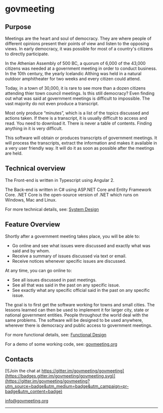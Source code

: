 # govmeeting
## Purpose

Meetings are the heart and soul of democracy. They are where people of different opinions present their points of view and listen to the opposing views. In early democracy, it was possible for most of a country's citizens to directly participate.

In the Athenian Assembly of 500 BC, a quorum of 6,000 of the 43,000 citizens was needed at a government meeting in order to conduct business. In the 10th century, the yearly Icelandic Althing was held in a natural outdoor amphitheater for two weeks and every citizen could attend.

Today, in a town of 30,000, it is rare to see more than a dozen citizens attending thier town council meetings. Is this still democracy? Even finding out what was said at government meetings is difficult to impossible. The vast majority do not even produce a transcript.

Most only produce “minutes”, which is a list of the topics discussed and actions taken. If there is a transcript, it is usually difficult to access and read. You need to download it. There is never a table of contents. Finding anything in it is very difficult.

This software will obtain or produces transcripts of government meetings. It will process the transcripts, extract the information and makes it available in a very user friendly way. It will do it as soon as possible after the meetings are held.

## Technical overview

The Front-end is written in Typescript using Angular 2.

The Back-end is written in C# using ASP.NET Core and Entity Framework Core.
.NET Core is the open-source version of .NET which runs on Windows, Mac and Linux.


For more technical details, see: [System Design](https://github.com/govmeeting/govmeeting/wiki/system-design)


## Feature Overview

Shortly after a government meeting takes place, you will be able to:
* Go online and see what issues were discussed and exactly what was said and by whom.
* Receive a summary of issues discussed via text or email.
* Receive notices whenever specific issues are discussed.

At any time, you can go online to:
* See all issues discussed in past meetings.
* See all that was said in the past on any specific issue.
* See exactly what any specific official said in the past on any specific issue.

The goal is to first get the software working for towns and small cities. The lessons learned can then be used to implement it for larger city, state or national government entities. People throughout the world deal with the same problems. The software will be designed to be used anywhere, wherever there is democracy and public access to government meetings.

For more functional details, see: [Functional Design](https://github.com/govmeeting/govmeeting/wiki/functional-design)

For a demo of some working code, see:  [govmeeting.org](http://govmeeting.org)



## Contacts
[![Join the chat at https://gitter.im/govmeeting/govmeeting](https://badges.gitter.im/govmeeting/govmeeting.svg)](https://gitter.im/govmeeting/govmeeting?utm_source=badge&utm_medium=badge&utm_campaign=pr-badge&utm_content=badge)

<info@govmeeting.org>


-------------------------------------------------------------------------------------------------------

<script>
  (function(i,s,o,g,r,a,m){i['GoogleAnalyticsObject']=r;i[r]=i[r]||function(){
  (i[r].q=i[r].q||[]).push(arguments)},i[r].l=1*new Date();a=s.createElement(o),
  m=s.getElementsByTagName(o)[0];a.async=1;a.src=g;m.parentNode.insertBefore(a,m)
  })(window,document,'script','//www.google-analytics.com/analytics.js','ga');

  ga('create', 'UA-75868363-1', 'auto');
  ga('send', 'pageview');

</script>
